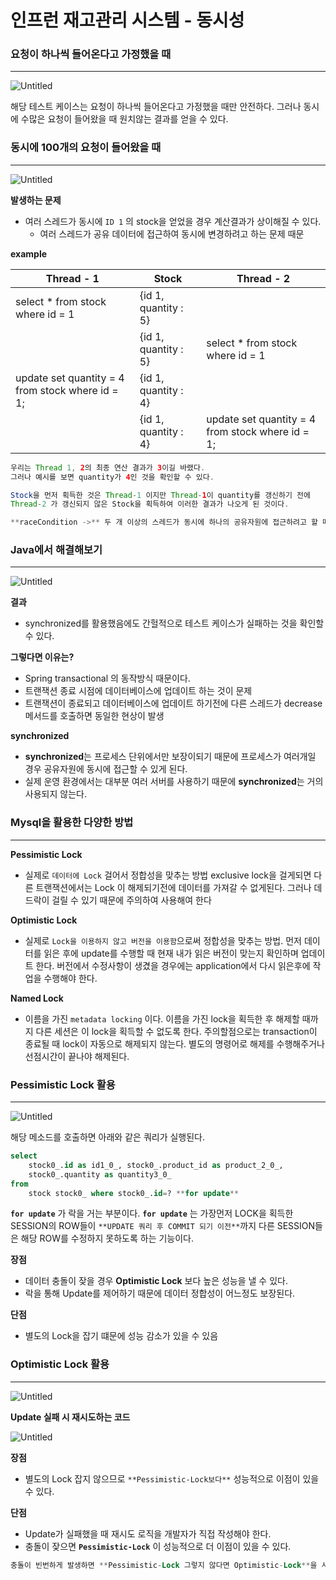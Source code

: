 # 인프런 재고관리 시스템 - 동시성

### 요청이 하나씩 들어온다고 가정했을 때

---

![Untitled](https://s3-us-west-2.amazonaws.com/secure.notion-static.com/7a4bcbc3-8455-445f-ae28-bfb29ee9bbf0/Untitled.png)

해당 테스트 케이스는 요청이 하나씩 들어온다고 가정했을 때만 안전하다. 그러나 동시에 수많은 요청이 들어왔을 때 원치않는 결과를 얻을 수 있다.

### 동시에 100개의 요청이 들어왔을 때

---

![Untitled](https://s3-us-west-2.amazonaws.com/secure.notion-static.com/54d87481-77e6-4a38-9160-5cbf00227085/Untitled.png)

**발생하는 문제**

- 여러 스레드가 동시에 `ID 1` 의 stock을 얻었을 경우 계산결과가 상이해질 수 있다.
    - 여러 스레드가 공유 데이터에 접근하여 동시에 변경하려고 하는 문제 때문

**example**

| Thread - 1  | Stock | Thread - 2 |
| --- | --- | --- |
| select * from stock where id = 1 | {id 1, quantity : 5} |  |
|  | {id 1, quantity : 5} | select * from stock where id = 1 |
| update set quantity = 4 from stock where id = 1; | {id 1, quantity : 4} |  |
|  | {id 1, quantity : 4} | update set quantity = 4 from stock where id = 1; |

```java
우리는 Thread 1, 2의 최종 연산 결과가 3이길 바랬다. 
그러나 예시를 보면 quantity가 4인 것을 확인할 수 있다.

Stock을 먼저 획득한 것은 Thread-1 이지만 Thread-1이 quantity를 갱신하기 전에
Thread-2 가 갱신되지 않은 Stock을 획득하여 이러한 결과가 나오게 된 것이다. 

**raceCondition ->** 두 개 이상의 스레드가 동시에 하나의 공유자원에 접근하려고 할 때를 말한다.
```

### Java에서 해결해보기

---

![Untitled](https://s3-us-west-2.amazonaws.com/secure.notion-static.com/572fba53-7aa4-4169-9b07-66def36efc82/Untitled.png)

**결과**

- synchronized를 활용했음에도 간헐적으로 테스트 케이스가 실패하는 것을 확인할 수 있다.

**그렇다면 이유는?**

- Spring transactional 의 동작방식 때문이다.
- 트랜잭션 종료 시점에 데이터베이스에 업데이트 하는 것이 문제
- 트랜잭션이 종료되고 데이터베이스에 업데이트 하기전에 다른 스레드가 decrease 메서드를 호출하면 동일한 현상이 발생

**synchronized**

- **synchronized**는 프로세스 단위에서만 보장이되기 때문에 프로세스가 여러개일 경우 공유자원에 동시에 접근할 수 있게 된다.
- 실제 운영 환경에서는 대부분 여러 서버를 사용하기 때문에 **synchronized**는 거의 사용되지 않는다.

### Mysql을 활용한 다양한 방법

---

**Pessimistic Lock**

- 실제로 `데이터에 Lock` 걸어서 정합성을 맞추는 방법 exclusive lock을 걸게되면 다른 트랜잭션에서는 Lock 이 해제되기전에 데이터를 가져갈 수 없게된다. 그러나 데드락이 걸릴 수 있기 때문에 주의하여 사용해여 한다

**Optimistic Lock**

- 실제로 `Lock을 이용하지 않고 버전을 이용함`으로써 정합성을 맞추는 방법. 먼저 데이터를 읽은 후에 update를 수행할 때 현재 내가 읽은 버전이 맞는지 확인하며 업데이트 한다. 버전에서 수정사항이 생겼을 경우에는 application에서 다시 읽은후에 작업을 수행해야 한다.

**Named Lock**

- 이름을 가진 `metadata locking` 이다. 이름을 가진 lock을 획득한 후 해제할 때까지 다른 세션은 이 lock을 획득할 수 없도록 한다. 주의할점으로는 transaction이 종료될 때 lock이 자동으로 해제되지 않는다. 별도의 명령어로 해제를 수행해주거나 선점시간이 끝나야 해제된다.

### **Pessimistic Lock 활용**

---

![Untitled](https://s3-us-west-2.amazonaws.com/secure.notion-static.com/7b3bd281-c4d0-4b77-a808-fb72ce76fe08/Untitled.png)

해당 메소드를 호출하면 아래와 같은 쿼리가 실행된다.

```sql
select 
	stock0_.id as id1_0_, stock0_.product_id as product_2_0_,
	stock0_.quantity as quantity3_0_ 
from 
	stock stock0_ where stock0_.id=? **for update**
```

**`for update`** 가 락을 거는 부분이다. **`for update`** 는 가장먼저 LOCK을 획득한 SESSION의 ROW들이 `**UPDATE 쿼리 후 COMMIT 되기 이전**`까지 다른 SESSION들은 해당 ROW를 수정하지 못하도록 하는 기능이다.

**장점**

- 데이터 충돌이 잦을 경우 **Optimistic Lock** 보다 높은 성능을 낼 수 있다.
- 락을 통해 Update를 제어하기 때문에 데이터 정합성이 어느정도 보장된다.

**단점**

- 별도의 Lock을 잡기 떄문에 성능 감소가 있을 수 있음

### Optimistic Lock 활용

---

![Untitled](https://s3-us-west-2.amazonaws.com/secure.notion-static.com/848a8990-add6-401a-bc58-436d4c0e1a17/Untitled.png)

**Update 실패 시 재시도하는 코드**

![Untitled](https://s3-us-west-2.amazonaws.com/secure.notion-static.com/d7fb0140-5ba4-4d78-9520-d420f85ef9ea/Untitled.png)

**장점**

- 별도의 Lock 잡지 않으므로 `**Pessimistic-Lock보다**` 성능적으로 이점이 있을 수 있다.

**단점**

- Update가 실패했을 때 재시도 로직을 개발자가 직접 작성해야 한다.
- 충돌이 잦으면 **`Pessimistic-Lock`** 이 성능적으로 더 이점이 있을 수 있다.

```sql
충돌이 빈번하게 발생하면 **Pessimistic-Lock 그렇지 않다면 Optimistic-Lock**을 사용하는 것이 좋다.
```